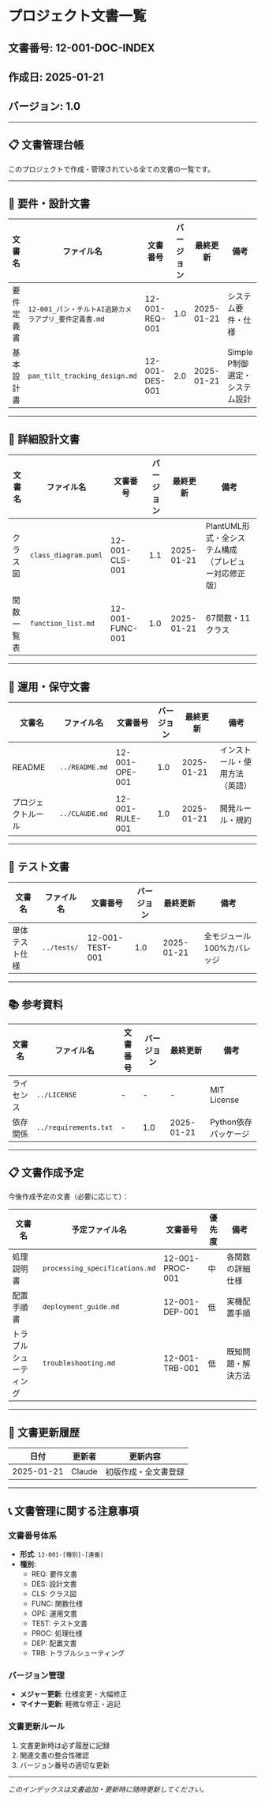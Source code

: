 # プロジェクト文書一覧

## 文書番号: 12-001-DOC-INDEX
## 作成日: 2025-01-21
## バージョン: 1.0

---

## 📋 文書管理台帳

このプロジェクトで作成・管理されている全ての文書の一覧です。

---

## 📝 要件・設計文書

| 文書名 | ファイル名 | 文書番号 | バージョン | 最終更新 | 備考 |
|--------|------------|----------|------------|----------|------|
| 要件定義書 | `12-001_パン・チルトAI追跡カメラアプリ_要件定義書.md` | 12-001-REQ-001 | 1.0 | 2025-01-21 | システム要件・仕様 |
| 基本設計書 | `pan_tilt_tracking_design.md` | 12-001-DES-001 | 2.0 | 2025-01-21 | Simple P制御選定・システム設計 |

---

## 🔧 詳細設計文書

| 文書名 | ファイル名 | 文書番号 | バージョン | 最終更新 | 備考 |
|--------|------------|----------|------------|----------|------|
| クラス図 | `class_diagram.puml` | 12-001-CLS-001 | 1.1 | 2025-01-21 | PlantUML形式・全システム構成（プレビュー対応修正版） |
| 関数一覧表 | `function_list.md` | 12-001-FUNC-001 | 1.0 | 2025-01-21 | 67関数・11クラス |

---

## 📖 運用・保守文書

| 文書名 | ファイル名 | 文書番号 | バージョン | 最終更新 | 備考 |
|--------|------------|----------|------------|----------|------|
| README | `../README.md` | 12-001-OPE-001 | 1.0 | 2025-01-21 | インストール・使用方法（英語） |
| プロジェクトルール | `../CLAUDE.md` | 12-001-RULE-001 | 1.0 | 2025-01-21 | 開発ルール・規約 |

---

## 🧪 テスト文書

| 文書名 | ファイル名 | 文書番号 | バージョン | 最終更新 | 備考 |
|--------|------------|----------|------------|----------|------|
| 単体テスト仕様 | `../tests/` | 12-001-TEST-001 | 1.0 | 2025-01-21 | 全モジュール100%カバレッジ |

---

## 📚 参考資料

| 文書名 | ファイル名 | 文書番号 | バージョン | 最終更新 | 備考 |
|--------|------------|----------|------------|----------|------|
| ライセンス | `../LICENSE` | - | - | - | MIT License |
| 依存関係 | `../requirements.txt` | - | 1.0 | 2025-01-21 | Python依存パッケージ |

---

## 📋 文書作成予定

今後作成予定の文書（必要に応じて）：

| 文書名 | 予定ファイル名 | 文書番号 | 優先度 | 備考 |
|--------|----------------|----------|--------|------|
| 処理説明書 | `processing_specifications.md` | 12-001-PROC-001 | 中 | 各関数の詳細仕様 |
| 配置手順書 | `deployment_guide.md` | 12-001-DEP-001 | 低 | 実機配置手順 |
| トラブルシューティング | `troubleshooting.md` | 12-001-TRB-001 | 低 | 既知問題・解決方法 |

---

## 🔄 文書更新履歴

| 日付 | 更新者 | 更新内容 |
|------|--------|----------|
| 2025-01-21 | Claude | 初版作成・全文書登録 |

---

## 📞 文書管理に関する注意事項

### 文書番号体系
- **形式**: `12-001-[種別]-[連番]`
- **種別**:
  - REQ: 要件文書
  - DES: 設計文書  
  - CLS: クラス図
  - FUNC: 関数仕様
  - OPE: 運用文書
  - TEST: テスト文書
  - PROC: 処理仕様
  - DEP: 配置文書
  - TRB: トラブルシューティング

### バージョン管理
- **メジャー更新**: 仕様変更・大幅修正
- **マイナー更新**: 軽微な修正・追記

### 文書更新ルール
1. 文書更新時は必ず履歴に記録
2. 関連文書の整合性確認
3. バージョン番号の適切な更新

---

*このインデックスは文書追加・更新時に随時更新してください。*